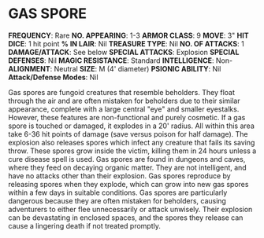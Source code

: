 # GAS SPORE

**FREQUENCY**: Rare
**NO. APPEARING**: 1-3
**ARMOR CLASS**: 9
**MOVE**: 3"
**HIT DICE**: 1 hit point
**% IN LAIR**: Nil
**TREASURE TYPE**: Nil
**NO. OF ATTACKS**: 1
**DAMAGE/ATTACK**: See below
**SPECIAL ATTACKS**: Explosion
**SPECIAL DEFENSES**: Nil
**MAGIC RESISTANCE**: Standard
**INTELLIGENCE**: Non-
**ALIGNMENT**: Neutral
**SIZE**: M (4' diameter)
**PSIONIC ABILITY**: Nil
**Attack/Defense Modes**: Nil

Gas spores are fungoid creatures that resemble beholders. They float through the air and are often mistaken for beholders due to their similar appearance, complete with a large central "eye" and smaller eyestalks. However, these features are non-functional and purely cosmetic. If a gas spore is touched or damaged, it explodes in a 20' radius. All within this area take 6-36 hit points of damage (save versus poison for half damage). The explosion also releases spores which infect any creature that fails its saving throw. These spores grow inside the victim, killing them in 24 hours unless a cure disease spell is used. Gas spores are found in dungeons and caves, where they feed on decaying organic matter. They are not intelligent, and have no attacks other than their explosion. Gas spores reproduce by releasing spores when they explode, which can grow into new gas spores within a few days in suitable conditions. Gas spores are particularly dangerous because they are often mistaken for beholders, causing adventurers to either flee unnecessarily or attack unwisely. Their explosion can be devastating in enclosed spaces, and the spores they release can cause a lingering death if not treated promptly.
